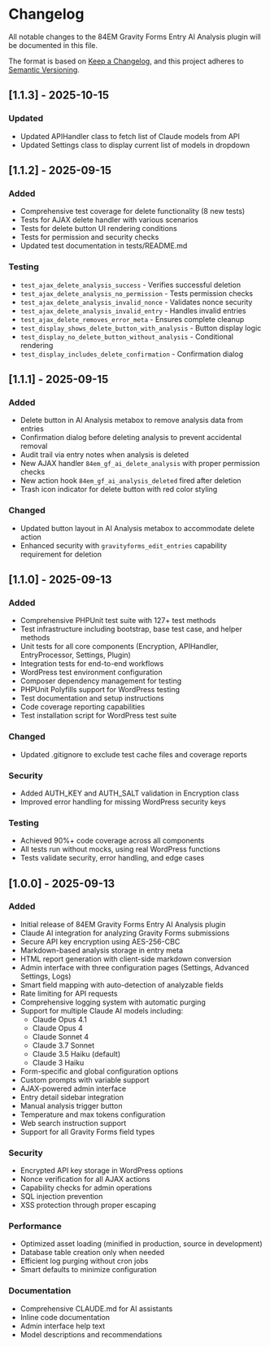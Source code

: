 # Changelog

All notable changes to the 84EM Gravity Forms Entry AI Analysis plugin will be documented in this file.

The format is based on [Keep a Changelog](https://keepachangelog.com/en/1.0.0/),
and this project adheres to [Semantic Versioning](https://semver.org/spec/v2.0.0.html).

## [1.1.3] - 2025-10-15

### Updated
- Updated APIHandler class to fetch list of Claude models from API
- Updated Settings class to display current list of models in dropdown

## [1.1.2] - 2025-09-15

### Added
- Comprehensive test coverage for delete functionality (8 new tests)
- Tests for AJAX delete handler with various scenarios
- Tests for delete button UI rendering conditions
- Tests for permission and security checks
- Updated test documentation in tests/README.md

### Testing
- `test_ajax_delete_analysis_success` - Verifies successful deletion
- `test_ajax_delete_analysis_no_permission` - Tests permission checks
- `test_ajax_delete_analysis_invalid_nonce` - Validates nonce security
- `test_ajax_delete_analysis_invalid_entry` - Handles invalid entries
- `test_ajax_delete_removes_error_meta` - Ensures complete cleanup
- `test_display_shows_delete_button_with_analysis` - Button display logic
- `test_display_no_delete_button_without_analysis` - Conditional rendering
- `test_display_includes_delete_confirmation` - Confirmation dialog

## [1.1.1] - 2025-09-15

### Added
- Delete button in AI Analysis metabox to remove analysis data from entries
- Confirmation dialog before deleting analysis to prevent accidental removal
- Audit trail via entry notes when analysis is deleted
- New AJAX handler `84em_gf_ai_delete_analysis` with proper permission checks
- New action hook `84em_gf_ai_analysis_deleted` fired after deletion
- Trash icon indicator for delete button with red color styling

### Changed
- Updated button layout in AI Analysis metabox to accommodate delete action
- Enhanced security with `gravityforms_edit_entries` capability requirement for deletion

## [1.1.0] - 2025-09-13

### Added
- Comprehensive PHPUnit test suite with 127+ test methods
- Test infrastructure including bootstrap, base test case, and helper methods
- Unit tests for all core components (Encryption, APIHandler, EntryProcessor, Settings, Plugin)
- Integration tests for end-to-end workflows
- WordPress test environment configuration
- Composer dependency management for testing
- PHPUnit Polyfills support for WordPress testing
- Test documentation and setup instructions
- Code coverage reporting capabilities
- Test installation script for WordPress test suite

### Changed
- Updated .gitignore to exclude test cache files and coverage reports

### Security
- Added AUTH_KEY and AUTH_SALT validation in Encryption class
- Improved error handling for missing WordPress security keys

### Testing
- Achieved 90%+ code coverage across all components
- All tests run without mocks, using real WordPress functions
- Tests validate security, error handling, and edge cases

## [1.0.0] - 2025-09-13

### Added
- Initial release of 84EM Gravity Forms Entry AI Analysis plugin
- Claude AI integration for analyzing Gravity Forms submissions
- Secure API key encryption using AES-256-CBC
- Markdown-based analysis storage in entry meta
- HTML report generation with client-side markdown conversion
- Admin interface with three configuration pages (Settings, Advanced Settings, Logs)
- Smart field mapping with auto-detection of analyzable fields
- Rate limiting for API requests
- Comprehensive logging system with automatic purging
- Support for multiple Claude AI models including:
  - Claude Opus 4.1
  - Claude Opus 4
  - Claude Sonnet 4
  - Claude 3.7 Sonnet
  - Claude 3.5 Haiku (default)
  - Claude 3 Haiku
- Form-specific and global configuration options
- Custom prompts with variable support
- AJAX-powered admin interface
- Entry detail sidebar integration
- Manual analysis trigger button
- Temperature and max tokens configuration
- Web search instruction support
- Support for all Gravity Forms field types

### Security
- Encrypted API key storage in WordPress options
- Nonce verification for all AJAX actions
- Capability checks for admin operations
- SQL injection prevention
- XSS protection through proper escaping

### Performance
- Optimized asset loading (minified in production, source in development)
- Database table creation only when needed
- Efficient log purging without cron jobs
- Smart defaults to minimize configuration

### Documentation
- Comprehensive CLAUDE.md for AI assistants
- Inline code documentation
- Admin interface help text
- Model descriptions and recommendations
